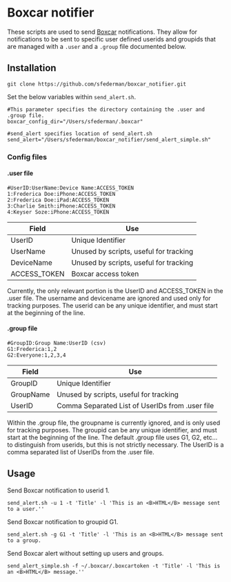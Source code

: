 # Boxcar notifier

These scripts are used to send <a href=http://boxcar.io>Boxcar</a> notifications. They allow for notifications to be sent to specific
user defined userids and groupids that are managed with a ```.user``` and a ```.group``` file documented below.

<h2>Installation</h2>

```git clone https://github.com/sfederman/boxcar_notifier.git```

Set the below variables within ```send_alert.sh```.

```
#This parameter specifies the directory containing the .user and .group file.
boxcar_config_dir="/Users/sfederman/.boxcar"

#send_alert specifies location of send_alert.sh
send_alert="/Users/sfederman/boxcar_notifier/send_alert_simple.sh"
```
<h3>Config files</h3>

<h4>.user file</h4>

```
#UserID:UserName:Device Name:ACCESS_TOKEN
1:Frederica Doe:iPhone:ACCESS_TOKEN
2:Frederica Doe:iPad:ACCESS_TOKEN
3:Charlie Smith:iPhone:ACCESS_TOKEN
4:Keyser Soze:iPhone:ACCESS_TOKEN
```
<center>

Field | Use|
----- | ---
UserID|Unique Identifier
UserName|Unused by scripts, useful for tracking
DeviceName|Unused by scripts, useful for tracking
ACCESS_TOKEN|Boxcar access token

</center>
Currently, the only relevant portion is the UserID and ACCESS_TOKEN in the .user file. The username and
devicename are ignored and used only for tracking purposes.
The userid can be any unique identifier, and must start at the beginning of the line.

<h4>.group file</h4>

```
#GroupID:Group Name:UserID (csv)
G1:Frederica:1,2
G2:Everyone:1,2,3,4

```
<center>

Field | Use|
----- | ---
GroupID|Unique Identifier
GroupName|Unused by scripts, useful for tracking
UserID|Comma Separated List of UserIDs from .user file

</center>
Within the .group file, the groupname is currently ignored, and is only used for tracking purposes. The
groupid can be any unique identifier, and must start at the beginning of the line. The default .group file
uses G1, G2, etc... to distinguish from userids, but this is not strictly necessary. The UserID is a comma
separated list of UserIDs from the .user file.

<h2>Usage</h2>


Send Boxcar notification to userid 1.
```
send_alert.sh -u 1 -t 'Title' -l 'This is an <B>HTML</B> message sent to a user.''
```
Send Boxcar notification to groupid G1.
```
send_alert.sh -g G1 -t 'Title' -l 'This is an <B>HTML</B> message sent to a group.
```

Send Boxcar alert without setting up users and groups.

```
send_alert_simple.sh -f ~/.boxcar/.boxcartoken -t 'Title' -l 'This is an <B>HTML</B> message.''
```
